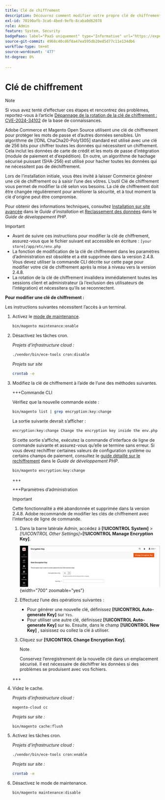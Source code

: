 ```yaml
---
title: Clé de chiffrement
description: Découvrez comment modifier votre propre clé de chiffrement, ce qui doit être fait régulièrement pour améliorer la sécurité.
exl-id: 78190afb-3ca6-4bed-9efb-8caba0d62078
role: Admin
feature: System, Security
badgePaas: label="PaaS uniquement" type="Informative" url="https://experienceleague.adobe.com/fr/docs/commerce/user-guides/product-solutions" tooltip="S’applique uniquement aux projets Adobe Commerce on Cloud (infrastructure PaaS gérée par Adobe) et aux projets On-premise."
source-git-commit: 4968c40cd6f8a47ea595db20ed5d77c11e134db6
workflow-type: tm+mt
source-wordcount: '477'
ht-degree: 0%

---
```


# Clé de chiffrement

>[!NOTE]
>
>Si vous avez tenté d’effectuer ces étapes et rencontrez des problèmes, reportez-vous à l’article [Dépannage de la rotation de la clé de chiffrement : CVE-2024-34102](https://experienceleague.adobe.com/fr/docs/commerce-knowledge-base/kb/troubleshooting/known-issues-patches-attached/troubleshooting-encryption-key-rotation-cve-2024-34102) de la base de connaissances.

Adobe Commerce et Magento Open Source utilisent une clé de chiffrement pour protéger les mots de passe et d’autres données sensibles. Un algorithme de [!DNL ChaCha20-Poly1305] standard est utilisé avec une clé de 256 bits pour chiffrer toutes les données qui nécessitent un chiffrement. Cela inclut les données de carte de crédit et les mots de passe d’intégration (module de paiement et d’expédition). En outre, un algorithme de hachage sécurisé puissant (SHA-256) est utilisé pour hacher toutes les données qui ne nécessitent pas de déchiffrement.

Lors de l’installation initiale, vous êtes invité à laisser Commerce générer une clé de chiffrement ou à saisir l’une des vôtres. L’outil Clé de chiffrement vous permet de modifier la clé selon vos besoins. La clé de chiffrement doit être changée régulièrement pour améliorer la sécurité, et à tout moment la clé d&#39;origine peut être compromise.

Pour obtenir des informations techniques, consultez [Installation sur site avancée](https://experienceleague.adobe.com/docs/commerce-operations/installation-guide/advanced.html?lang=fr) dans le _Guide d’installation_ et [Reclassement des données](https://developer.adobe.com/commerce/php/development/security/data-encryption/) dans le _Guide de développement PHP_.

>[!IMPORTANT]
>
>- Avant de suivre ces instructions pour modifier la clé de chiffrement, assurez-vous que le fichier suivant est accessible en écriture : `[your store]/app/etc/env.php`
>- La fonction de modification de la clé de chiffrement dans les paramètres d’administration est obsolète et a été supprimée dans la version 2.4.8. Vous devez utiliser la commande CLI décrite sur cette page pour modifier votre clé de chiffrement après la mise à niveau vers la version 2.4.8.
>- La rotation de la clé de chiffrement invalidera immédiatement toutes les sessions client et administrateur (à l’exclusion des utilisateurs de l’intégration) et nécessitera qu’ils se reconnectent.

**Pour modifier une clé de chiffrement :**

Les instructions suivantes nécessitent l’accès à un terminal.

1. Activez le [mode de maintenance](https://experienceleague.adobe.com/fr/docs/commerce-operations/configuration-guide/setup/application-modes#maintenance-mode).

   ```bash
   bin/magento maintenance:enable
   ```

1. Désactivez les tâches cron.

   _Projets d’infrastructure cloud :_

   ```bash
   ./vendor/bin/ece-tools cron:disable
   ```

   _Projets sur site_

   ```bash
   crontab -e
   ```

1. Modifiez la clé de chiffrement à l’aide de l’une des méthodes suivantes.

   +++Commande CLI

   Vérifiez que la nouvelle commande existe :

   ```bash
   bin/magento list | grep encryption:key:change
   ```

   La sortie suivante devrait s’afficher :

   ```bash
   encryption:key:change Change the encryption key inside the env.php file.
   ```

   Si cette sortie s’affiche, exécutez la commande d’interface de ligne de commande suivante et assurez-vous qu’elle se termine sans erreur. Si vous devez rechiffrer certaines valeurs de configuration système ou certains champs de paiement, consultez le [guide détaillé sur le rechiffrement](https://developer.adobe.com/commerce/php/development/security/data-encryption/) dans le _Guide de développement PHP_.

   ```bash
   bin/magento encryption:key:change
   ```

   +++

   +++Paramètres d’administration

   >[!IMPORTANT]
   >
   >Cette fonctionnalité a été abandonnée et supprimée dans la version 2.4.8. Adobe recommande de modifier les clés de chiffrement avec l’interface de ligne de commande.

   1. Dans la barre latérale _Admin_, accédez à **[!UICONTROL System]** > _[!UICONTROL Other Settings]_>**[!UICONTROL Manage Encryption Key]**.

      ![Clé de chiffrement système](./assets/encryption-key.png){width="700" zoomable="yes"}

   1. Effectuez l’une des opérations suivantes :

      - Pour générer une nouvelle clé, définissez **[!UICONTROL Auto-generate Key]** sur `Yes`.
      - Pour utiliser une autre clé, définissez **[!UICONTROL Auto-generate Key]** sur `No`. Ensuite, dans le champ **[!UICONTROL New Key]** , saisissez ou collez la clé à utiliser.

   1. Cliquez sur **[!UICONTROL Change Encryption Key]**.

      >[!NOTE]
      >
      >Conservez l’enregistrement de la nouvelle clé dans un emplacement sécurisé. Il est nécessaire de déchiffrer les données si des problèmes se produisent avec vos fichiers.

   +++

1. Videz le cache.

   _Projets d’infrastructure cloud :_

   ```bash
   magento-cloud cc
   ```

   _Projets sur site :_

   ```bash
   bin/magento cache:flush
   ```

1. Activez les tâches cron.

   _Projets d’infrastructure cloud :_

   ```bash
   ./vendor/bin/ece-tools cron:enable
   ```

   _Projets sur site :_

   ```bash
   crontab -e
   ```

1. Désactivez le mode de maintenance.

   ```bash
   bin/magento maintenance:disable
   ```
